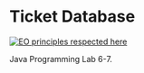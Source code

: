 # Ticket Database

[![EO principles respected here](https://www.elegantobjects.org/badge.svg)](https://www.elegantobjects.org)

Java Programming Lab 6-7.

